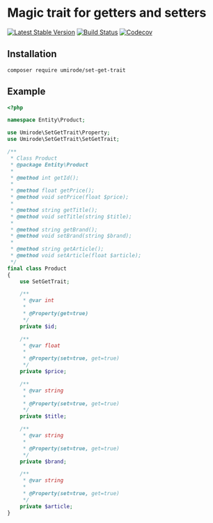 Magic trait for getters and setters
================================
[![Latest Stable Version](https://poser.pugx.org/umirode/set-get-trait/version)](https://packagist.org/packages/umirode/set-get-trait)
[![Build Status](https://travis-ci.org/umirode/set-get-trait.svg?branch=master)](https://travis-ci.org/umirode/set-get-trait)
[![Codecov](https://codecov.io/gh/umirode/set-get-trait/branch/master/graph/badge.svg)](https://codecov.io/gh/umirode/set-get-trait/)


## Installation

`composer require umirode/set-get-trait`

## Example

```Php
<?php

namespace Entity\Product;

use Umirode\SetGetTrait\Property;
use Umirode\SetGetTrait\SetGetTrait;

/**
 * Class Product
 * @package Entity\Product
 *
 * @method int getId();
 *
 * @method float getPrice();
 * @method void setPrice(float $price);
 *
 * @method string getTitle();
 * @method void setTitle(string $title);
 *
 * @method string getBrand();
 * @method void setBrand(string $brand);
 *
 * @method string getArticle();
 * @method void setArticle(float $article);
 */
final class Product
{
    use SetGetTrait;

    /**
     * @var int
     *
     * @Property(get=true)
     */
    private $id;

    /**
     * @var float
     *
     * @Property(set=true, get=true)
     */
    private $price;

    /**
     * @var string
     *
     * @Property(set=true, get=true)
     */
    private $title;

    /**
     * @var string
     *
     * @Property(set=true, get=true)
     */
    private $brand;

    /**
     * @var string
     *
     * @Property(set=true, get=true)
     */
    private $article;
}
```
